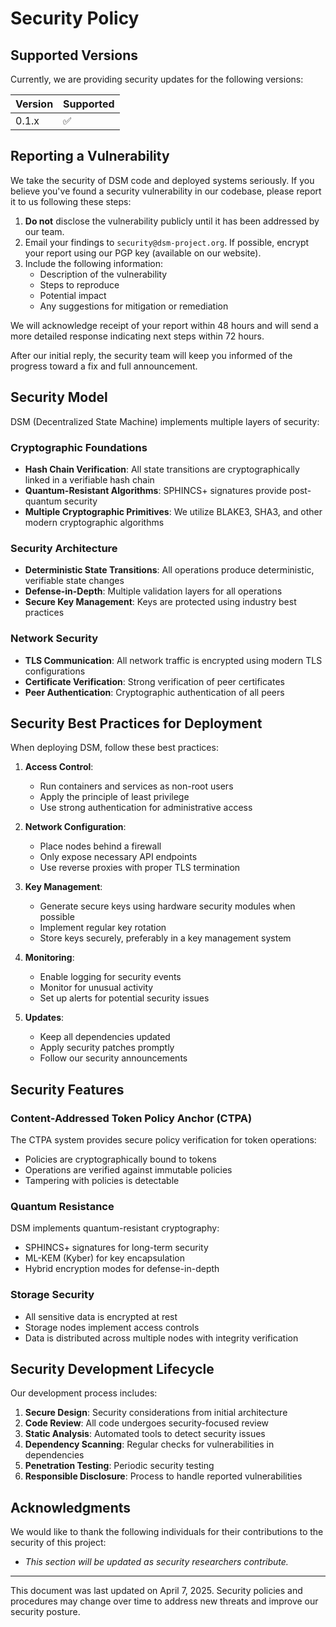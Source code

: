 # Security Policy

## Supported Versions

Currently, we are providing security updates for the following versions:

| Version | Supported          |
| ------- | ------------------ |
| 0.1.x   | :white_check_mark: |

## Reporting a Vulnerability

We take the security of DSM code and deployed systems seriously. If you believe you've found a security vulnerability in our codebase, please report it to us following these steps:

1. **Do not** disclose the vulnerability publicly until it has been addressed by our team.
2. Email your findings to `security@dsm-project.org`. If possible, encrypt your report using our PGP key (available on our website).
3. Include the following information:
   - Description of the vulnerability
   - Steps to reproduce
   - Potential impact
   - Any suggestions for mitigation or remediation

We will acknowledge receipt of your report within 48 hours and will send a more detailed response indicating next steps within 72 hours.

After our initial reply, the security team will keep you informed of the progress toward a fix and full announcement.

## Security Model

DSM (Decentralized State Machine) implements multiple layers of security:

### Cryptographic Foundations

- **Hash Chain Verification**: All state transitions are cryptographically linked in a verifiable hash chain
- **Quantum-Resistant Algorithms**: SPHINCS+ signatures provide post-quantum security
- **Multiple Cryptographic Primitives**: We utilize BLAKE3, SHA3, and other modern cryptographic algorithms

### Security Architecture

- **Deterministic State Transitions**: All operations produce deterministic, verifiable state changes
- **Defense-in-Depth**: Multiple validation layers for all operations
- **Secure Key Management**: Keys are protected using industry best practices

### Network Security

- **TLS Communication**: All network traffic is encrypted using modern TLS configurations
- **Certificate Verification**: Strong verification of peer certificates
- **Peer Authentication**: Cryptographic authentication of all peers

## Security Best Practices for Deployment

When deploying DSM, follow these best practices:

1. **Access Control**:
   - Run containers and services as non-root users
   - Apply the principle of least privilege
   - Use strong authentication for administrative access

2. **Network Configuration**:
   - Place nodes behind a firewall
   - Only expose necessary API endpoints
   - Use reverse proxies with proper TLS termination

3. **Key Management**:
   - Generate secure keys using hardware security modules when possible
   - Implement regular key rotation
   - Store keys securely, preferably in a key management system

4. **Monitoring**:
   - Enable logging for security events
   - Monitor for unusual activity
   - Set up alerts for potential security issues

5. **Updates**:
   - Keep all dependencies updated
   - Apply security patches promptly
   - Follow our security announcements

## Security Features

### Content-Addressed Token Policy Anchor (CTPA)

The CTPA system provides secure policy verification for token operations:

- Policies are cryptographically bound to tokens
- Operations are verified against immutable policies
- Tampering with policies is detectable

### Quantum Resistance

DSM implements quantum-resistant cryptography:

- SPHINCS+ signatures for long-term security
- ML-KEM (Kyber) for key encapsulation
- Hybrid encryption modes for defense-in-depth

### Storage Security

- All sensitive data is encrypted at rest
- Storage nodes implement access controls
- Data is distributed across multiple nodes with integrity verification

## Security Development Lifecycle

Our development process includes:

1. **Secure Design**: Security considerations from initial architecture
2. **Code Review**: All code undergoes security-focused review
3. **Static Analysis**: Automated tools to detect security issues
4. **Dependency Scanning**: Regular checks for vulnerabilities in dependencies
5. **Penetration Testing**: Periodic security testing
6. **Responsible Disclosure**: Process to handle reported vulnerabilities

## Acknowledgments

We would like to thank the following individuals for their contributions to the security of this project:

- *This section will be updated as security researchers contribute.*

---

This document was last updated on April 7, 2025. Security policies and procedures may change over time to address new threats and improve our security posture.

